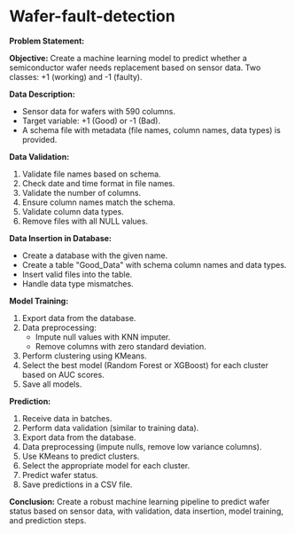 # Wafer-fault-detection
**Problem Statement:**

**Objective:** Create a machine learning model to predict whether a semiconductor wafer needs replacement based on sensor data. Two classes: +1 (working) and -1 (faulty).

**Data Description:**
- Sensor data for wafers with 590 columns.
- Target variable: +1 (Good) or -1 (Bad).
- A schema file with metadata (file names, column names, data types) is provided.

**Data Validation:**
1. Validate file names based on schema.
2. Check date and time format in file names.
3. Validate the number of columns.
4. Ensure column names match the schema.
5. Validate column data types.
6. Remove files with all NULL values.

**Data Insertion in Database:**
- Create a database with the given name.
- Create a table "Good_Data" with schema column names and data types.
- Insert valid files into the table.
- Handle data type mismatches.

**Model Training:**
1. Export data from the database.
2. Data preprocessing:
   - Impute null values with KNN imputer.
   - Remove columns with zero standard deviation.
3. Perform clustering using KMeans.
4. Select the best model (Random Forest or XGBoost) for each cluster based on AUC scores.
5. Save all models.

**Prediction:**
1. Receive data in batches.
2. Perform data validation (similar to training data).
3. Export data from the database.
4. Data preprocessing (impute nulls, remove low variance columns).
5. Use KMeans to predict clusters.
6. Select the appropriate model for each cluster.
7. Predict wafer status.
8. Save predictions in a CSV file.

**Conclusion:**
Create a robust machine learning pipeline to predict wafer status based on sensor data, with validation, data insertion, model training, and prediction steps.
